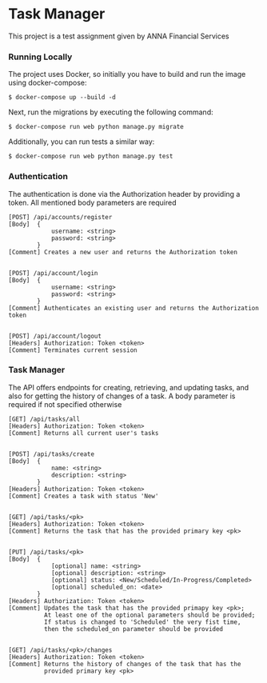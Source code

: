 # Task Manager

This project is a test assignment given by ANNA Financial Services


### Running Locally
The project uses Docker, so initially you have to build and run the image using docker-compose:
```
$ docker-compose up --build -d
```
Next, run the migrations by executing the following command:
```
$ docker-compose run web python manage.py migrate
```
Additionally, you can run tests a similar way:
```
$ docker-compose run web python manage.py test
```

### Authentication
The authentication is done via the Authorization header by providing a token. All mentioned body parameters are required
```
[POST] /api/accounts/register
[Body]  {
            username: <string>
            password: <string>
        }
[Comment] Creates a new user and returns the Authorization token


[POST] /api/account/login
[Body]  {
            username: <string>
            password: <string>
        }
[Comment] Authenticates an existing user and returns the Authorization token


[POST] /api/account/logout
[Headers] Authorization: Token <token>
[Comment] Terminates current session
```

### Task Manager 
The API offers endpoints for creating, retrieving, and updating tasks, and also for getting the history of changes of a task. A body parameter is required if not specified otherwise


```
[GET] /api/tasks/all
[Headers] Authorization: Token <token>
[Comment] Returns all current user's tasks


[POST] /api/tasks/create
[Body]  {
            name: <string>
            description: <string>
        }
[Headers] Authorization: Token <token>
[Comment] Creates a task with status 'New'


[GET] /api/tasks/<pk>
[Headers] Authorization: Token <token>
[Comment] Returns the task that has the provided primary key <pk>


[PUT] /api/tasks/<pk>
[Body]  {
            [optional] name: <string>                            
            [optional] description: <string>
            [optional] status: <New/Scheduled/In-Progress/Completed>
            [optional] scheduled_on: <date>
        }
[Headers] Authorization: Token <token>
[Comment] Updates the task that has the provided primapy key <pk>;
          At least one of the optional parameters should be provided;
          If status is changed to 'Scheduled' the very fist time,
          then the scheduled_on parameter should be provided
          
          
[GET] /api/tasks/<pk>/changes
[Headers] Authorization: Token <token>
[Comment] Returns the history of changes of the task that has the
          provided primary key <pk>
```









